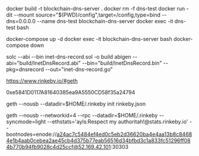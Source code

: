 
docker build -t blockchain-dns-server .
docker rm -f dns-test
docker run -dit --mount source="$(PWD)/config",target=/config,type=bind --dns=0.0.0.0 --name dns-test blockchain-dns-server
docker exec -it dns-test bash


docker-compose up -d
docker exec -it blockchain-dns-server bash
docker-compose down

solc --abi --bin inet-dns-record.sol -o build
abigen --abi="build/InetDnsRecord.abi" --bin="build/InetDnsRecord.bin" --pkg=dnsrecord --out="inet-dns-record.go"



https://www.rinkeby.io/#geth

0xe5841D0117A81640385ea9A5550CD58f35a24794

geth --nousb --datadir=$HOME/.rinkeby init rinkeby.json


geth --nousb --networkid=4 --rpc --datadir=$HOME/.rinkeby --syncmode=light --ethstats='ayls:Respect my authoritah!@stats.rinkeby.io' --bootnodes=enode://a24ac7c5484ef4ed0c5eb2d36620ba4e4aa13b8c84684e1b4aab0cebea2ae45cb4d375b77eab56516d34bfbd3c1a833fc51296ff084b770b94fb9028c4d25ccf@52.169.42.101:30303

